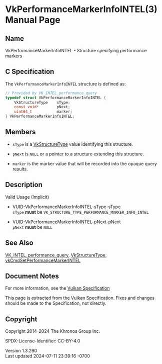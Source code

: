 # VkPerformanceMarkerInfoINTEL(3) Manual Page

## Name

VkPerformanceMarkerInfoINTEL - Structure specifying performance markers



## <a href="#_c_specification" class="anchor"></a>C Specification

The `VkPerformanceMarkerInfoINTEL` structure is defined as:

``` c
// Provided by VK_INTEL_performance_query
typedef struct VkPerformanceMarkerInfoINTEL {
    VkStructureType    sType;
    const void*        pNext;
    uint64_t           marker;
} VkPerformanceMarkerInfoINTEL;
```

## <a href="#_members" class="anchor"></a>Members

- `sType` is a [VkStructureType](https://registry.khronos.org/vulkan/specs/1.3-extensions/man/html/VkStructureType.html) value identifying
  this structure.

- `pNext` is `NULL` or a pointer to a structure extending this
  structure.

- `marker` is the marker value that will be recorded into the opaque
  query results.

## <a href="#_description" class="anchor"></a>Description

Valid Usage (Implicit)

- <a href="#VUID-VkPerformanceMarkerInfoINTEL-sType-sType"
  id="VUID-VkPerformanceMarkerInfoINTEL-sType-sType"></a>
  VUID-VkPerformanceMarkerInfoINTEL-sType-sType  
  `sType` **must** be `VK_STRUCTURE_TYPE_PERFORMANCE_MARKER_INFO_INTEL`

- <a href="#VUID-VkPerformanceMarkerInfoINTEL-pNext-pNext"
  id="VUID-VkPerformanceMarkerInfoINTEL-pNext-pNext"></a>
  VUID-VkPerformanceMarkerInfoINTEL-pNext-pNext  
  `pNext` **must** be `NULL`

## <a href="#_see_also" class="anchor"></a>See Also

[VK_INTEL_performance_query](https://registry.khronos.org/vulkan/specs/1.3-extensions/man/html/VK_INTEL_performance_query.html),
[VkStructureType](https://registry.khronos.org/vulkan/specs/1.3-extensions/man/html/VkStructureType.html),
[vkCmdSetPerformanceMarkerINTEL](https://registry.khronos.org/vulkan/specs/1.3-extensions/man/html/vkCmdSetPerformanceMarkerINTEL.html)

## <a href="#_document_notes" class="anchor"></a>Document Notes

For more information, see the <a
href="https://registry.khronos.org/vulkan/specs/1.3-extensions/html/vkspec.html#VkPerformanceMarkerInfoINTEL"
target="_blank" rel="noopener">Vulkan Specification</a>

This page is extracted from the Vulkan Specification. Fixes and changes
should be made to the Specification, not directly.

## <a href="#_copyright" class="anchor"></a>Copyright

Copyright 2014-2024 The Khronos Group Inc.

SPDX-License-Identifier: CC-BY-4.0

Version 1.3.290  
Last updated 2024-07-11 23:39:16 -0700
